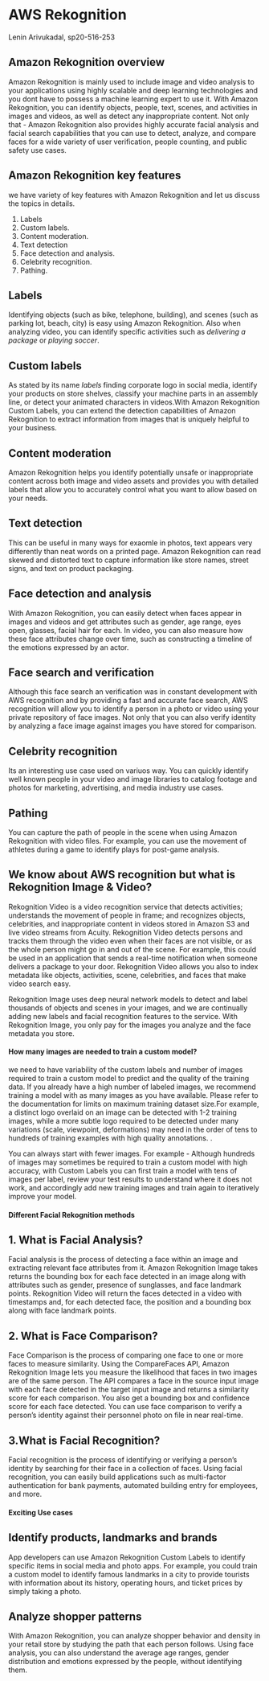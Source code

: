 # AWS Rekognition 

Lenin Arivukadal, sp20-516-253

## Amazon Rekognition overview

Amazon Rekognition is mainly used to include image and video analysis
to your applications using highly scalable and deep learning
technologies and you dont have to possess a machine learning expert to
use it. With Amazon Rekognition, you can identify objects, people,
text, scenes, and activities in images and videos, as well as detect
any inappropriate content. Not only that - Amazon Rekognition also
provides highly accurate facial analysis and facial search
capabilities that you can use to detect, analyze, and compare faces
for a wide variety of user verification, people counting, and public
safety use cases.

## Amazon Rekognition key features

we have variety of key features with Amazon Rekognition and let us
discuss the topics in details.

1. Labels
2. Custom labels.
3. Content moderation.
4. Text detection
5. Face detection and analysis.
6. Celebrity recognition.
7. Pathing.

## Labels

Identifying objects (such as bike, telephone, building), and scenes
(such as parking lot, beach, city) is easy using Amazon Rekognition.
Also when analyzing video, you can identify specific activities such
as *delivering a package* or *playing soccer*.

## Custom labels

As stated by its name *labels* finding corporate logo in social media,
identify your products on store shelves, classify your machine parts
in an assembly line, or detect your animated characters in videos.With
Amazon Rekognition Custom Labels, you can extend the detection
capabilities of Amazon Rekognition to extract information from images
that is uniquely helpful to your business.

## Content moderation

Amazon Rekognition helps you identify potentially unsafe or
inappropriate content across both image and video assets and provides
you with detailed labels that allow you to accurately control what you
want to allow based on your needs.

## Text detection

This can be useful in many ways for exaomle in photos, text appears
very differently than neat words on a printed page. Amazon Rekognition
can read skewed and distorted text to capture information like store
names, street signs, and text on product packaging.

## Face detection and analysis

With Amazon Rekognition, you can easily detect when faces appear in
images and videos and get attributes such as gender, age range, eyes
open, glasses, facial hair for each. In video, you can also measure
how these face attributes change over time, such as constructing a
timeline of the emotions expressed by an actor.

## Face search and verification

Although this face search an verification was in constant development
with AWS recognition and by providing a fast and accurate face search,
AWS recognition will allow you to identify a person in a photo or
video using your private repository of face images. Not only that you
can also verify identity by analyzing a face image against images you
have stored for comparison.

## Celebrity recognition

Its an interesting use case used on variuos way. You can quickly
identify well known people in your video and image libraries to
catalog footage and photos for marketing, advertising, and media
industry use cases.

## Pathing

You can capture the path of people in the scene when using Amazon
Rekognition with video files. For example, you can use the movement of
athletes during a game to identify plays for post-game analysis.


## We know about AWS recognition  but what is Rekognition Image & Video? 


Rekognition Video is a video recognition service that detects
activities; understands the movement of people in frame; and
recognizes objects, celebrities, and inappropriate content in videos
stored in Amazon S3 and live video streams from Acuity. Rekognition
Video detects persons and tracks them through the video even when
their faces are not visible, or as the whole person might go in and
out of the scene. For example, this could be used in an application
that sends a real-time notification when someone delivers a package to
your door. Rekognition Video allows you also to index metadata like
objects, activities, scene, celebrities, and faces that make video
search easy.

Rekognition Image uses deep neural network models to detect and label
thousands of objects and scenes in your images, and we are continually
adding new labels and facial recognition features to the service. With
Rekognition Image, you only pay for the images you analyze and the
face metadata you store.



#### How many images are needed to train a custom model?

we need to have variability of the custom labels and number of images
required to train a custom model to predict and the quality of the
training data. If you already have a high number of labeled images, we
recommend training a model with as many images as you have available.
Please refer to the documentation for limits on maximum training
dataset size.For example, a distinct logo overlaid on an image can be
detected with 1-2 training images, while a more subtle logo required
to be detected under many variations (scale, viewpoint, deformations)
may need in the order of tens to hundreds of training examples with
high quality annotations. .

You can always start with fewer images. For example - Although
hundreds of images may sometimes be required to train a custom model
with high accuracy, with Custom Labels you can first train a model
with tens of images per label, review your test results to understand
where it does not work, and accordingly add new training images and
train again to iteratively improve your model.

#### Different Facial Rekognition methods

## 1. What is Facial Analysis?

Facial analysis is the process of detecting a face within an image and
extracting relevant face attributes from it. Amazon Rekognition Image
takes returns the bounding box for each face detected in an image
along with attributes such as gender, presence of sunglasses, and face
landmark points. Rekognition Video will return the faces detected in a
video with timestamps and, for each detected face, the position and a
bounding box along with face landmark points.

## 2. What is Face Comparison?

Face Comparison is the process of comparing one face to one or more
faces to measure similarity. Using the CompareFaces API, Amazon
Rekognition Image lets you measure the likelihood that faces in two
images are of the same person. The API compares a face in the source
input image with each face detected in the target input image and
returns a similarity score for each comparison. You also get a
bounding box and confidence score for each face detected. You can use
face comparison to verify a person’s identity against their personnel
photo on file in near real-time.

## 3.What is Facial Recognition?

Facial recognition is the process of identifying or verifying a
person’s identity by searching for their face in a collection of
faces. Using facial recognition, you can easily build applications
such as multi-factor authentication for bank payments, automated
building entry for employees, and more.



#### Exciting Use cases

## Identify products, landmarks and brands

App developers can use Amazon Rekognition Custom Labels to identify
specific items in social media and photo apps. For example, you could
train a custom model to identify famous landmarks in a city to provide
tourists with information about its history, operating hours, and
ticket prices by simply taking a photo.

## Analyze shopper patterns

With Amazon Rekognition, you can analyze shopper behavior and density
in your retail store by studying the path that each person follows.
Using face analysis, you can also understand the average age ranges,
gender distribution and emotions expressed by the people, without
identifying them.





